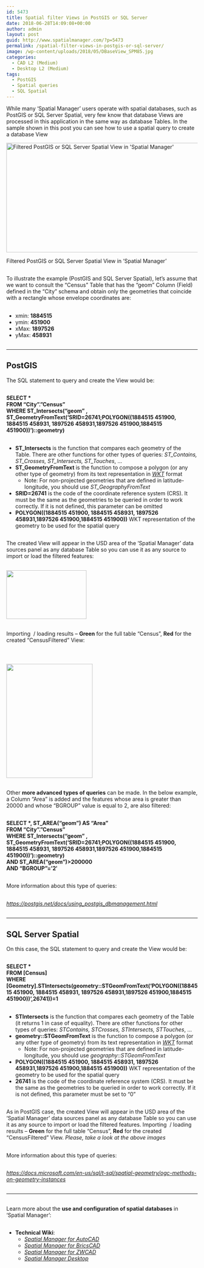 ```yaml
---
id: 5473
title: Spatial filter Views in PostGIS or SQL Server
date: 2018-06-28T14:09:08+00:00
author: admin
layout: post
guid: http://www.spatialmanager.com/?p=5473
permalink: /spatial-filter-views-in-postgis-or-sql-server/
image: /wp-content/uploads/2018/05/DBaseView_SPM85.jpg
categories:
  - CAD L2 (Medium)
  - Desktop L2 (Medium)
tags:
  - PostGIS
  - Spatial queries
  - SQL Spatial
---
```

<p>
  While many &#8216;Spatial Manager&#8217; users operate with spatial databases, such as PostGIS or SQL Server Spatial, very few know that database Views are processed in this application in the same way as database Tables. In the sample shown in this post you can see how to use a spatial query to create a database View<br /> <!--more-->
</p>

<div>
  <a href="http://www.spatialmanager.com/wp-content/uploads/2018/05/FilteredPGISView_SPM.png" target="_blank" rel="nofollow"><img src="http://www.spatialmanager.com/wp-content/uploads/2018/05/FilteredPGISView_SPM-1024x472.png" alt="Filtered PostGIS or SQL Server Spatial View in 'Spatial Manager'" width="625" height="288" srcset="http://www.spatialmanager.com/wp-content/uploads/2018/05/FilteredPGISView_SPM-1024x472.png 1024w, http://www.spatialmanager.com/wp-content/uploads/2018/05/FilteredPGISView_SPM-300x138.png 300w, http://www.spatialmanager.com/wp-content/uploads/2018/05/FilteredPGISView_SPM-768x354.png 768w, http://www.spatialmanager.com/wp-content/uploads/2018/05/FilteredPGISView_SPM-624x288.png 624w, http://www.spatialmanager.com/wp-content/uploads/2018/05/FilteredPGISView_SPM.png 1280w" sizes="(max-width: 625px) 100vw, 625px" /></a>
  
  <p>
    Filtered PostGIS or SQL Server Spatial View in &#8216;Spatial Manager&#8217;
  </p>
</div>

<h2>
</h2>

<p>
  To illustrate the example (PostGIS and SQL Server Spatial), let&#8217;s assume that we want to consult the &#8220;Census&#8221; Table that has the &#8220;geom&#8221; Column (Field) defined in the &#8220;City&#8221; schema and obtain only the geometries that coincide with a rectangle whose envelope coordinates are:
</p>

<h2>
</h2>

<ul>
  <li>
    xmin: <strong>1884515</strong>
  </li>
  <li>
    ymin: <strong>451900</strong>
  </li>
  <li>
    xMax: <strong>1897526</strong>
  </li>
  <li>
    yMax: <strong>458931</strong>
  </li>
</ul>

<h2>
</h2>

* * *

<h2>
  <span>PostGIS</span>
</h2>

<p>
  The SQL statement to query and create the View would be:
</p>

<h2>
</h2>

<p>
  <span><strong>SELECT *<br /> </strong><strong>FROM &#8220;City&#8221;.&#8221;Census&#8221;<br /> </strong><strong>WHERE ST_Intersects(&#8220;geom&#8221; , ST_GeometryFromText(&#8216;SRID=26741;POLYGON((1884515 451900, 1884515 458931, 1897526 458931,1897526 451900,1884515 451900))&#8217;)::geometry)</strong></span>
</p>

<h2>
</h2>

<ul>
  <li>
    <strong>ST_Intersects</strong> is the function that compares each geometry of the Table. There are other functions for other types of queries:<em> ST_Contains, ST_Crosses, ST_Intersects, ST_Touches</em>, …
  </li>
  <li>
    <strong>ST_GeometryFromText</strong> is the function to compose a polygon (or any other type of geometry) from its text representation in <em><span><a href="https://en.wikipedia.org/wiki/Well-known_text" target="_blank" rel="nofollow">WKT</a></span></em> format <ul>
      <li>
        Note: For non-projected geometries that are defined in latitude-longitude, you should use <em>ST_GeographyFromText</em>
      </li>
    </ul>
  </li>
  
  <li>
    <strong>SRID=26741</strong> is the code of the coordinate reference system (CRS). It must be the same as the geometries to be queried in order to work correctly. If it is not defined, this parameter can be omitted
  </li>
  <li>
    <strong>POLYGON((1884515 451900, 1884515 458931, 1897526 458931,1897526 451900,1884515 451900))</strong> WKT representation of the geometry to be used for the spatial query
  </li>
</ul>

<h2>
</h2>

<p>
  The created View will appear in the USD area of the &#8216;Spatial Manager&#8217; data sources panel as any database Table so you can use it as any source to import or load the filtered features:
</p>

<h2>
</h2>

<h2>
  <img src="http://www.spatialmanager.com/wp-content/uploads/2018/05/FilteredPGISView_SPM_in-USD-zrea.png" width="211" height="128" />
</h2>

<h2>
</h2>

<p>
  Importing  / loading results &#8211; <strong><span>Green</span></strong> for the full table &#8220;Census&#8221;, <strong><span>Red</span></strong> for the created &#8220;CensusFiltered&#8221; View:
</p>

<h2>
</h2>

<h2>
  <a href="http://www.spatialmanager.com/wp-content/uploads/2018/05/FilteredPGISView_SPM_Results.png" target="_blank" rel="nofollow"><br /> </a><a href="http://www.spatialmanager.com/wp-content/uploads/2018/05/FilteredPGISView_SPM_Results.png" target="_blank" rel="nofollow"><img src="http://www.spatialmanager.com/wp-content/uploads/2018/05/FilteredPGISView_SPM_Results-227x300.png" width="227" height="300" srcset="http://www.spatialmanager.com/wp-content/uploads/2018/05/FilteredPGISView_SPM_Results-227x300.png 227w, http://www.spatialmanager.com/wp-content/uploads/2018/05/FilteredPGISView_SPM_Results-624x823.png 624w, http://www.spatialmanager.com/wp-content/uploads/2018/05/FilteredPGISView_SPM_Results.png 667w" sizes="(max-width: 227px) 100vw, 227px" /></a>
</h2>

<h2>
</h2>

<p>
  Other <strong>more advanced types of queries</strong> can be made. In the below example, a Column &#8220;Area&#8221; is added and the features whose area is greater than 20000 and whose &#8220;BGROUP&#8221; value is equal to 2, are also filtered:
</p>

<h2>
</h2>

<p>
  <span><strong>SELECT *, ST_AREA(&#8220;geom&#8221;) AS &#8220;Area&#8221;<br /> </strong><strong>FROM &#8220;City&#8221;.&#8221;Census&#8221;<br /> </strong><strong>WHERE ST_Intersects(&#8220;geom&#8221; , ST_GeometryFromText(&#8216;SRID=26741;POLYGON((1884515 451900, 1884515 458931, 1897526 458931,1897526 451900,1884515 451900))&#8217;)::geometry)<br /> </strong><strong>AND ST_AREA(&#8220;geom&#8221;)>200000<br /> </strong><strong>AND &#8220;BGROUP&#8221;=&#8217;2&#8242;</strong></span>
</p>

<h2>
</h2>

<p>
  More information about this type of queries:
</p>

<h2>
</h2>

<p>
  <span><em><span><a href="https://postgis.net/docs/using_postgis_dbmanagement.html" target="_blank" rel="nofollow">https://postgis.net/docs/using_postgis_dbmanagement.html</a></span></em></span>
</p>

<h2>
</h2>

<h2>
</h2>

* * *

## <span>SQL Server Spatial</span>

<p>
  On this case, the SQL statement to query and create the View would be:
</p>

<h2>
</h2>

<p>
  <span><strong>SELECT *</strong></span><br /> <span> <strong>FROM [Census]</strong></span><br /> <span> <strong>WHERE  [Geometry].STIntersects(geometry::STGeomFromText(&#8216;POLYGON((1884515 451900, 1884515 458931, 1897526 458931,1897526 451900,1884515 451900))&#8217;,26741))=1</strong></span>
</p>

<h2>
</h2>

<ul>
  <li>
    <strong>STIntersects</strong> is the function that compares each geometry of the Table (it returns 1 in case of equality). There are other functions for other types of queries:<em> STContains, STCrosses, STIntersects, STTouches</em>, …
  </li>
  <li>
    <strong>geometry::STGeomFromText</strong> is the function to compose a polygon (or any other type of geometry) from its text representation in <em><span><a href="https://en.wikipedia.org/wiki/Well-known_text" target="_blank" rel="nofollow">WKT</a></span></em> format <ul>
      <li>
        Note: For non-projected geometries that are defined in latitude-longitude, you should use <em>geography::STGeomFromText</em>
      </li>
    </ul>
  </li>
  
  <li>
    <strong>POLYGON((1884515 451900, 1884515 458931, 1897526 458931,1897526 451900,1884515 451900))</strong> WKT representation of the geometry to be used for the spatial query
  </li>
  <li>
    <strong>26741</strong> is the code of the coordinate reference system (CRS). It must be the same as the geometries to be queried in order to work correctly. If it is not defined, this parameter must be set to &#8220;0&#8221;
  </li>
</ul>

<h2>
</h2>

<p>
  As in PostGIS case, the created View will appear in the USD area of the &#8216;Spatial Manager&#8217; data sources panel as any database Table so you can use it as any source to import or load the filtered features. Importing  / loading results &#8211; <strong><span>Green</span></strong> for the full table &#8220;Census&#8221;, <strong><span>Red</span></strong> for the created &#8220;CensusFiltered&#8221; View. <em>Please, take a look at the above images</em>
</p>

<h2>
</h2>

<p>
  More information about this type of queries:
</p>

<h2>
</h2>

<a href="https://docs.microsoft.com/en-us/sql/t-sql/spatial-geometry/ogc-methods-on-geometry-instances" target="_blank" rel="nofollow"><span><em>https://docs.microsoft.com/en-us/sql/t-sql/spatial-geometry/ogc-methods-on-geometry-instances</em></span></a>

<h2>
</h2>

* * *

<h2>
</h2>

<p>
  Learn more about the <strong>use and configuration of spatial databases</strong> in &#8216;Spatial Manager&#8217;:
</p>

## 

  * **Technical Wiki**: 
      * _<span><a href="http://wiki.spatialmanager.com/index.php/Spatial_Manager™_for_AutoCAD_-_FAQs:_Databases" target="_blank" rel="nofollow">Spatial Manager for AutoCAD</a></span>_
      * _<span><a href="http://wiki.spatialmanager.com/index.php/Spatial_Manager%E2%84%A2_for_BricsCAD_-_FAQs:_Databases" target="_blank" rel="nofollow">Spatial Manager for BricsCAD</a></span>_
      * _<span><a href="http://wiki.spatialmanager.com/index.php/Spatial_Manager%E2%84%A2_for_ZWCAD_-_FAQs:_Databases" target="_blank" rel="nofollow">Spatial Manager for ZWCAD</a></span>_<span><br /> </span>
      * _<a href="http://wiki.spatialmanager.com/index.php/Spatial_Manager_Desktop%E2%84%A2_-_FAQs:_Databases" target="_blank" rel="nofollow">Spatial Manager Desktop</a>_
